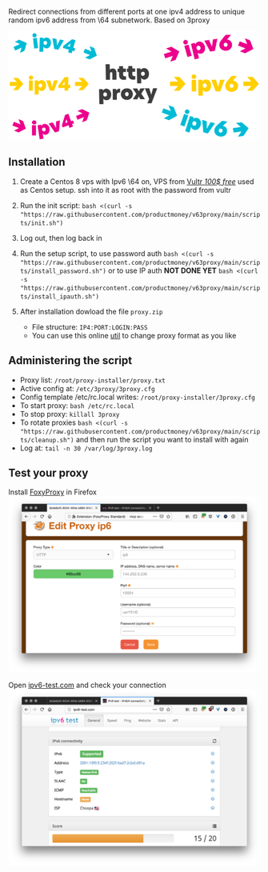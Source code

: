 Redirect connections from different ports at one ipv4 address to unique random ipv6 address from \64 subnetwork. Based on 3proxy

![cover](cover.svg)

## Installation

1. Create a Centos 8 vps with Ipv6 \64 on, VPS from [Vultr *100$ free*](https://www.vultr.com/?ref=8815005-6G) used as Centos setup. ssh into it as root with the password from vultr

2. Run the init script: `bash <(curl -s "https://raw.githubusercontent.com/productmoney/v63proxy/main/scripts/init.sh")`

3. Log out, then log back in

4. Run the setup script, to use password auth `bash <(curl -s "https://raw.githubusercontent.com/productmoney/v63proxy/main/scripts/install_password.sh")` or to use IP auth **NOT DONE YET** `bash <(curl -s "https://raw.githubusercontent.com/productmoney/v63proxy/main/scripts/install_ipauth.sh")`

5. After installation dowload the file `proxy.zip`
   * File structure: `IP4:PORT:LOGIN:PASS`
   * You can use this online [util](http://buyproxies.org/panel/format.php
) to change proxy format as you like

## Administering the script
* Proxy list: `/root/proxy-installer/proxy.txt`
* Active config at: `/etc/3proxy/3proxy.cfg`
* Config template /etc/rc.local writes: `/root/proxy-installer/3proxy.cfg`
* To start proxy: `bash /etc/rc.local`
* To stop proxy: `killall 3proxy`
* To rotate proxies `bash <(curl -s "https://raw.githubusercontent.com/productmoney/v63proxy/main/scripts/cleanup.sh")` and then run the script you want to install with again
* Log at: `tail -n 30 /var/log/3proxy.log`

## Test your proxy

Install [FoxyProxy](https://addons.mozilla.org/en-US/firefox/addon/foxyproxy-standard/) in Firefox
![Foxy](foxyproxy.png)

Open [ipv6-test.com](http://ipv6-test.com/) and check your connection
![check ip](check_ip.png)
